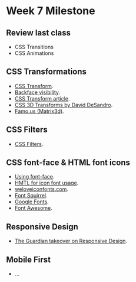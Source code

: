 Week 7 Milestone
==========

## Review last class

* CSS Transitions
* CSS Animations

## CSS Transformations

* [CSS Transform](https://developer.mozilla.org/es/docs/Web/CSS/transform).
* [Backface visibility](https://developer.mozilla.org/es/docs/Web/CSS/backface-visibility).
* [CSS Transform article](http://css-tricks.com/almanac/properties/t/transform/).
* [CSS 3D Transforms by David DeSandro](http://desandro.github.io/3dtransforms/).
* [Famo.us (Matrix3d)](http://famo.us/).

## CSS Filters

* [CSS Filters](https://developer.mozilla.org/en-US/docs/Web/CSS/filter).

## CSS font-face & HTML font icons

* [Using font-face](http://css-tricks.com/snippets/css/using-font-face/).
* [HMTL for icon font usage](http://css-tricks.com/html-for-icon-font-usage/).
* [weloveiconfonts.com](http://weloveiconfonts.com/).
* [Font Squirrel](http://www.fontsquirrel.com/tools/webfont-generator).
* [Google Fonts](https://www.google.com/fonts).
* [Font Awesome](http://fortawesome.github.io/Font-Awesome/).

## Responsive Design

* [The Guardian takeover on Responsive Design](http://next.theguardian.com/blog/responsive-takeover/).

## Mobile First

* ...